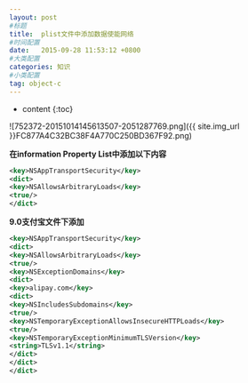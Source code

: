 ```yaml
---
layout: post
#标题
title:  plist文件中添加数据使能网络
#时间配置
date:   2015-09-28 11:53:12 +0800
#大类配置
categories: 知识
#小类配置
tag: object-c
---
```


* content
{:toc}


![752372-20151014145613507-2051287769.png]({{ site.img_url }}FC877A4C32BC38F4A770C250BD367F92.png)

**在information Property List中添加以下内容**

```xml
<key>NSAppTransportSecurity</key>
<dict>
<key>NSAllowsArbitraryLoads</key>
<true/>
</dict>
```

**9.0支付宝文件下添加**

```xml
<key>NSAppTransportSecurity</key>
<dict>
<key>NSAllowsArbitraryLoads</key>
<true/>
<key>NSExceptionDomains</key>
<dict>
<key>alipay.com</key>
<dict>
<key>NSIncludesSubdomains</key>
<true/>
<key>NSTemporaryExceptionAllowsInsecureHTTPLoads</key>
<true/>
<key>NSTemporaryExceptionMinimumTLSVersion</key>
<string>TLSv1.1</string>
</dict>
</dict>
</dict>
```
